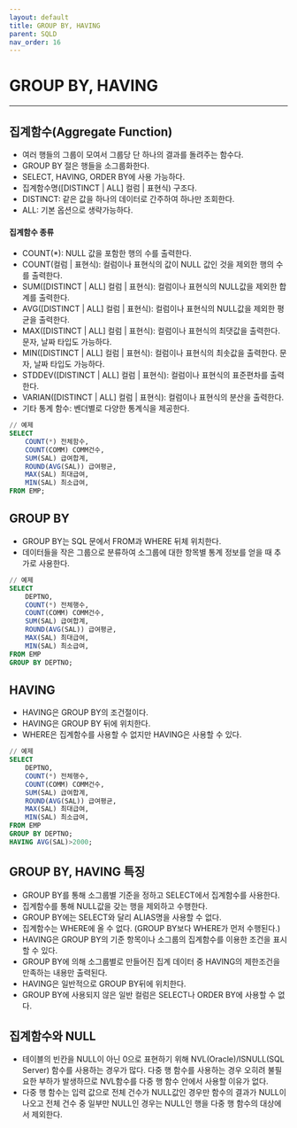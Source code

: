 ```yaml
---
layout: default
title: GROUP BY, HAVING
parent: SQLD
nav_order: 16
---
```


# GROUP BY, HAVING

---

## 집계함수(Aggregate Function)

- 여러 행들의 그룹이 모여서 그룹당 단 하나의 결과를 돌려주는 함수다.
- GROUP BY 절은 행들을 소그룹화한다.
- SELECT, HAVING, ORDER BY에 사용 가능하다.
- 집계함수명([DISTINCT | ALL] 컬럼 | 표현식) 구조다.
- DISTINCT: 같은 값을 하나의 데이터로 간주하여 하나만 조회한다.
- ALL: 기본 옵션으로 생략가능하다.

#### 집계함수 종류

- COUNT(\*): NULL 값을 포함한 행의 수를 출력한다.
- COUNT(컬럼 | 표현식): 컬럼이나 표현식의 값이 NULL 값인 것을 제외한 행의 수를 출력한다.
- SUM([DISTINCT | ALL] 컬럼 | 표현식): 컬럼이나 표현식의 NULL값을 제외한 합계를 출력한다.
- AVG([DISTINCT | ALL] 컬럼 | 표현식): 컬럼이나 표현식의 NULL값을 제외한 평균을 출력한다.
- MAX([DISTINCT | ALL] 컬럼 | 표현식): 컬럼이나 표현식의 최댓값을 출력한다. 문자, 날짜 타입도 가능하다.
- MIN([DISTINCT | ALL] 컬럼 | 표현식): 컬럼이나 표현식의 최솟값을 출력한다. 문자, 날짜 타입도 가능하다.
- STDDEV([DISTINCT | ALL] 컬럼 | 표현식): 컬럼이나 표현식의 표준편차를 출력한다.
- VARIAN([DISTINCT | ALL] 컬럼 | 표현식): 컬럼이나 표현식의 분산을 출력한다.
- 기타 통계 함수: 벤더별로 다양한 통계식을 제공한다.

```sql
// 예제
SELECT
    COUNT(*) 전체함수,
    COUNT(COMM) COMM건수,
    SUM(SAL) 급여합계,
    ROUND(AVG(SAL)) 급여평균,
    MAX(SAL) 최대급여,
    MIN(SAL) 최소급여,
FROM EMP;
```

## GROUP BY

- GROUP BY는 SQL 문에서 FROM과 WHERE 뒤체 위치한다.
- 데이터들을 작은 그룹으로 분류하여 소그룹에 대한 항목별 통계 정보를 얻을 때 추가로 사용한다.

```sql
// 예제
SELECT
    DEPTNO,
    COUNT(*) 전체행수,
    COUNT(COMM) COMM건수,
    SUM(SAL) 급여합계,
    ROUND(AVG(SAL)) 급여평균,
    MAX(SAL) 최대급여,
    MIN(SAL) 최소급여,
FROM EMP
GROUP BY DEPTNO;
```

## HAVING

- HAVING은 GROUP BY의 조건절이다.
- HAVING은 GROUP BY 뒤에 위치한다.
- WHERE은 집계함수를 사용할 수 없지만 HAVING은 사용할 수 있다.

```sql
// 예제
SELECT
    DEPTNO,
    COUNT(*) 전체행수,
    COUNT(COMM) COMM건수,
    SUM(SAL) 급여합계,
    ROUND(AVG(SAL)) 급여평균,
    MAX(SAL) 최대급여,
    MIN(SAL) 최소급여,
FROM EMP
GROUP BY DEPTNO;
HAVING AVG(SAL)>2000;
```

## GROUP BY, HAVING 특징

- GROUP BY를 통해 소그룹별 기준을 정하고 SELECT에서 집계함수를 사용한다.
- 집계함수를 통해 NULL값을 갖는 행을 제외하고 수행한다.
- GROUP BY에는 SELECT와 달리 ALIAS명을 사용할 수 없다.
- 집계함수는 WHERE에 올 수 없다. (GROUP BY보다 WHERE가 먼저 수행된다.)
- HAVING은 GROUP BY의 기준 항목이나 소그룹의 집계함수를 이용한 조건을 표시할 수 있다.
- GROUP BY에 의해 소그룹별로 만들어진 집계 데이터 중 HAVING의 제한조건을 만족하는 내용만 출력된다.
- HAVING은 일반적으로 GROUP BY뒤에 위치한다.
- GROUP BY에 사용되지 않은 일반 컬럼은 SELECT나 ORDER BY에 사용할 수 없다.

## 집계함수와 NULL

- 테이블의 빈칸을 NULL이 아닌 0으로 표현하기 위해 NVL(Oracle)/ISNULL(SQL Server) 함수를 사용하는 경우가 많다. 다중 행 함수를 사용하는 경우 오히려 불필요한 부하가 발생하므로 NVL함수를 다중 행 함수 안에서 사용할 이유가 없다.
- 다중 행 함수는 입력 값으로 전체 건수가 NULL값인 경우만 함수의 결과가 NULL이 나오고 전체 건수 중 일부만 NULL인 경우는 NULL인 행을 다중 행 함수의 대상에서 제외한다.
